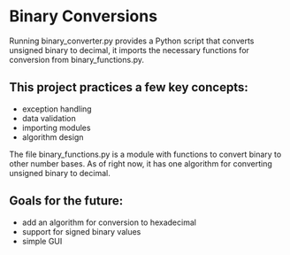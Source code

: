 # Binary Conversions
Running binary_converter.py provides a Python script that converts unsigned binary to decimal, it imports the necessary functions for conversion from binary_functions.py.

## This project practices a few key concepts: 

* exception handling
* data validation
* importing modules
* algorithm design

The file binary_functions.py is a module with functions to convert binary to other number bases. As of right now, it has one algorithm 
for converting unsigned binary to decimal.

## Goals for the future:

* add an algorithm for conversion to hexadecimal
* support for signed binary values
* simple GUI
